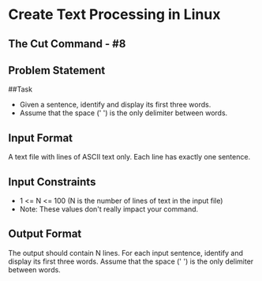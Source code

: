 # Create Text Processing in Linux 

## The Cut Command - #8

## Problem Statement

##Task 

* Given a sentence, identify and display its first three words. 
* Assume that the space (' ') is the only delimiter between words.

## Input Format 

A text file with lines of ASCII text only. Each line has exactly one sentence.

## Input Constraints 

* 1 <= N <= 100 (N is the number of lines of text in the input file) 
* Note: These values don't really impact your command.

## Output Format 

The output should contain N lines. For each input sentence, identify and display its first three words. Assume that the space (' ') is the only delimiter between words.
